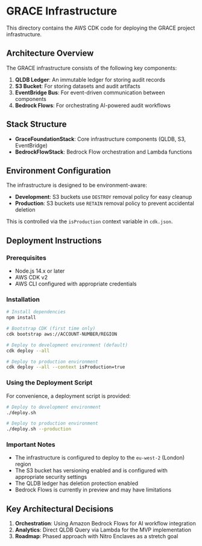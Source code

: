 # GRACE Infrastructure

This directory contains the AWS CDK code for deploying the GRACE project infrastructure.

## Architecture Overview

The GRACE infrastructure consists of the following key components:

1. **QLDB Ledger**: An immutable ledger for storing audit records
2. **S3 Bucket**: For storing datasets and audit artifacts
3. **EventBridge Bus**: For event-driven communication between components
4. **Bedrock Flows**: For orchestrating AI-powered audit workflows

## Stack Structure

- **GraceFoundationStack**: Core infrastructure components (QLDB, S3, EventBridge)
- **BedrockFlowStack**: Bedrock Flow orchestration and Lambda functions

## Environment Configuration

The infrastructure is designed to be environment-aware:

- **Development**: S3 buckets use `DESTROY` removal policy for easy cleanup
- **Production**: S3 buckets use `RETAIN` removal policy to prevent accidental deletion

This is controlled via the `isProduction` context variable in `cdk.json`.

## Deployment Instructions

### Prerequisites

- Node.js 14.x or later
- AWS CDK v2
- AWS CLI configured with appropriate credentials

### Installation

```bash
# Install dependencies
npm install

# Bootstrap CDK (first time only)
cdk bootstrap aws://ACCOUNT-NUMBER/REGION

# Deploy to development environment (default)
cdk deploy --all

# Deploy to production environment
cdk deploy --all --context isProduction=true
```

### Using the Deployment Script

For convenience, a deployment script is provided:

```bash
# Deploy to development environment
./deploy.sh

# Deploy to production environment
./deploy.sh --production
```

### Important Notes

- The infrastructure is configured to deploy to the `eu-west-2` (London) region
- The S3 bucket has versioning enabled and is configured with appropriate security settings
- The QLDB ledger has deletion protection enabled
- Bedrock Flows is currently in preview and may have limitations

## Key Architectural Decisions

1. **Orchestration**: Using Amazon Bedrock Flows for AI workflow integration
2. **Analytics**: Direct QLDB Query via Lambda for the MVP implementation
3. **Roadmap**: Phased approach with Nitro Enclaves as a stretch goal